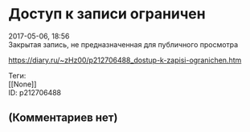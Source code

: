 Доступ к записи ограничен
=========================

  
2017-05-06, 18:56  
 Закрытая запись, не предназначенная для публичного просмотра   
  
<https://diary.ru/~zHz00/p212706488_dostup-k-zapisi-ogranichen.htm>  
  
Теги:  
[[None]]  
ID: p212706488  


(Комментариев нет)
------------------